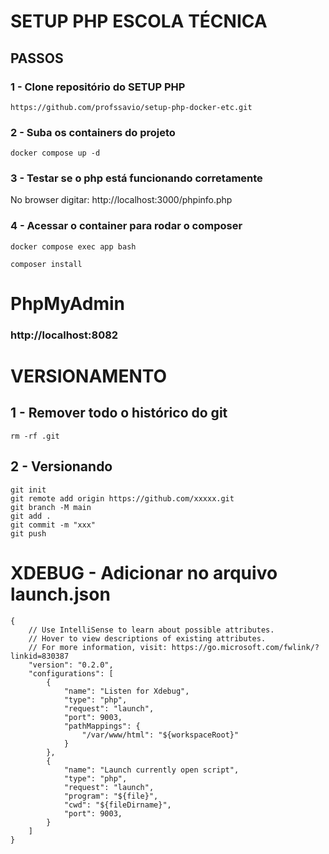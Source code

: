 # SETUP PHP ESCOLA TÉCNICA

## PASSOS

### 1 - Clone repositório do SETUP PHP

```
https://github.com/profssavio/setup-php-docker-etc.git
```

### 2 - Suba os containers do projeto

```
docker compose up -d
```

### 3 - Testar se o php está funcionando corretamente

No browser digitar: http://localhost:3000/phpinfo.php


### 4 - Acessar o container para rodar o composer

```
docker compose exec app bash
```

```
composer install
```

# PhpMyAdmin

### http://localhost:8082

# VERSIONAMENTO

## 1 - Remover todo o histórico do git

```
rm -rf .git
```

## 2 - Versionando 

```
git init
git remote add origin https://github.com/xxxxx.git
git branch -M main
git add .
git commit -m "xxx"
git push
```

# XDEBUG - Adicionar no arquivo launch.json

```
{
    // Use IntelliSense to learn about possible attributes.
    // Hover to view descriptions of existing attributes.
    // For more information, visit: https://go.microsoft.com/fwlink/?linkid=830387
    "version": "0.2.0",
    "configurations": [
        {
            "name": "Listen for Xdebug",
            "type": "php",
            "request": "launch",
            "port": 9003,
            "pathMappings": {
                "/var/www/html": "${workspaceRoot}"
            }
        },
        {
            "name": "Launch currently open script",
            "type": "php",
            "request": "launch",
            "program": "${file}",
            "cwd": "${fileDirname}",
            "port": 9003,
        }
    ]
}
```
